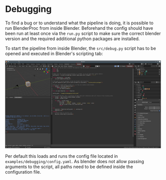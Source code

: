 # Debugging

To find a bug or to understand what the pipeline is doing, it is possible to run BlenderProc from inside Blender.
Beforehand the config should have been run at least once via the `run.py` script to make sure the correct blender version and the required additional python packages are installed.


To start the pipeline from inside Blender, the `src/debug.py` script has to be opened and executed in Blender's scripting tab:

![alt text](blender.png)

Per default this loads and runs the config file located in `examples/debugging/config.yaml`.
As blender does not allow passing arguments to the script, all paths need to be defined inside the configuration file. 